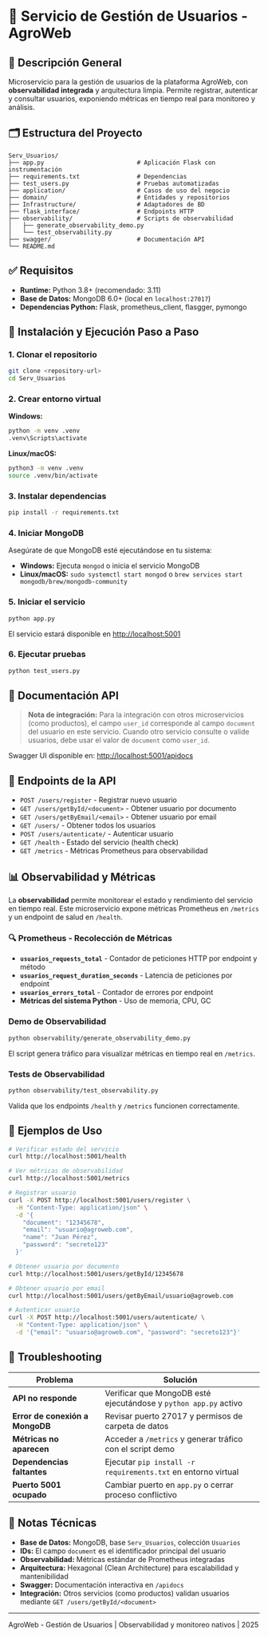 

# 👤 Servicio de Gestión de Usuarios - AgroWeb

## 📖 Descripción General

Microservicio para la gestión de usuarios de la plataforma AgroWeb, con **observabilidad integrada** y arquitectura limpia. Permite registrar, autenticar y consultar usuarios, exponiendo métricas en tiempo real para monitoreo y análisis.

## 🗂️ Estructura del Proyecto

```
Serv_Usuarios/
├── app.py                          # Aplicación Flask con instrumentación
├── requirements.txt                # Dependencias
├── test_users.py                   # Pruebas automatizadas
├── application/                    # Casos de uso del negocio
├── domain/                         # Entidades y repositorios
├── Infrastructure/                 # Adaptadores de BD
├── flask_interface/                # Endpoints HTTP
├── observability/                  # Scripts de observabilidad
│   ├── generate_observability_demo.py
│   └── test_observability.py
├── swagger/                        # Documentación API
└── README.md
```

## ✅ Requisitos

- **Runtime:** Python 3.8+ (recomendado: 3.11)
- **Base de Datos:** MongoDB 6.0+ (local en `localhost:27017`)
- **Dependencias Python:** Flask, prometheus_client, flasgger, pymongo

## 🚀 Instalación y Ejecución Paso a Paso

### 1. Clonar el repositorio
```bash
git clone <repository-url>
cd Serv_Usuarios
```

### 2. Crear entorno virtual
**Windows:**
```cmd
python -m venv .venv
.venv\Scripts\activate
```
**Linux/macOS:**
```bash
python3 -m venv .venv
source .venv/bin/activate
```

### 3. Instalar dependencias
```bash
pip install -r requirements.txt
```

### 4. Iniciar MongoDB
Asegúrate de que MongoDB esté ejecutándose en tu sistema:
- **Windows:** Ejecuta `mongod` o inicia el servicio MongoDB
- **Linux/macOS:** `sudo systemctl start mongod` o `brew services start mongodb/brew/mongodb-community`

### 5. Iniciar el servicio
```bash
python app.py
```
El servicio estará disponible en [http://localhost:5001](http://localhost:5001)

### 6. Ejecutar pruebas
```bash
python test_users.py
```

## 📄 Documentación API

> **Nota de integración:**
> Para la integración con otros microservicios (como productos), el campo `user_id` corresponde al campo `document` del usuario en este servicio. Cuando otro servicio consulte o valide usuarios, debe usar el valor de `document` como `user_id`.

Swagger UI disponible en: [http://localhost:5001/apidocs](http://localhost:5001/apidocs)

## 📡 Endpoints de la API

- `POST /users/register` - Registrar nuevo usuario
- `GET /users/getById/<document>` - Obtener usuario por documento
- `GET /users/getByEmail/<email>` - Obtener usuario por email
- `GET /users/` - Obtener todos los usuarios
- `POST /users/autenticate/` - Autenticar usuario
- `GET /health` - Estado del servicio (health check)
- `GET /metrics` - Métricas Prometheus para observabilidad

## 📊 Observabilidad y Métricas

La **observabilidad** permite monitorear el estado y rendimiento del servicio en tiempo real. Este microservicio expone métricas Prometheus en `/metrics` y un endpoint de salud en `/health`.

### 🔍 Prometheus - Recolección de Métricas
- **`usuarios_requests_total`** - Contador de peticiones HTTP por endpoint y método
- **`usuarios_request_duration_seconds`** - Latencia de peticiones por endpoint
- **`usuarios_errors_total`** - Contador de errores por endpoint
- **Métricas del sistema Python** - Uso de memoria, CPU, GC

### Demo de Observabilidad
```bash
python observability/generate_observability_demo.py
```
El script genera tráfico para visualizar métricas en tiempo real en `/metrics`.

### Tests de Observabilidad
```bash
python observability/test_observability.py
```
Valida que los endpoints `/health` y `/metrics` funcionen correctamente.

## 🧪 Ejemplos de Uso

```bash
# Verificar estado del servicio
curl http://localhost:5001/health

# Ver métricas de observabilidad
curl http://localhost:5001/metrics

# Registrar usuario
curl -X POST http://localhost:5001/users/register \
  -H "Content-Type: application/json" \
  -d '{
    "document": "12345678",
    "email": "usuario@agroweb.com",
    "name": "Juan Pérez",
    "password": "secreto123"
  }'

# Obtener usuario por documento
curl http://localhost:5001/users/getById/12345678

# Obtener usuario por email
curl http://localhost:5001/users/getByEmail/usuario@agroweb.com

# Autenticar usuario
curl -X POST http://localhost:5001/users/autenticate/ \
  -H "Content-Type: application/json" \
  -d '{"email": "usuario@agroweb.com", "password": "secreto123"}'
```

## 🔧 Troubleshooting

| Problema | Solución |
|----------|----------|
| **API no responde** | Verificar que MongoDB esté ejecutándose y `python app.py` activo |
| **Error de conexión a MongoDB** | Revisar puerto 27017 y permisos de carpeta de datos |
| **Métricas no aparecen** | Acceder a `/metrics` y generar tráfico con el script demo |
| **Dependencias faltantes** | Ejecutar `pip install -r requirements.txt` en entorno virtual |
| **Puerto 5001 ocupado** | Cambiar puerto en `app.py` o cerrar proceso conflictivo |

## 📝 Notas Técnicas

- **Base de Datos:** MongoDB, base `Serv_Usuarios`, colección `Usuarios`
- **IDs:** El campo `document` es el identificador principal del usuario
- **Observabilidad:** Métricas estándar de Prometheus integradas
- **Arquitectura:** Hexagonal (Clean Architecture) para escalabilidad y mantenibilidad
- **Swagger:** Documentación interactiva en `/apidocs`
- **Integración:** Otros servicios (como productos) validan usuarios mediante `GET /users/getById/<document>`

---
AgroWeb - Gestión de Usuarios | Observabilidad y monitoreo nativos | 2025
